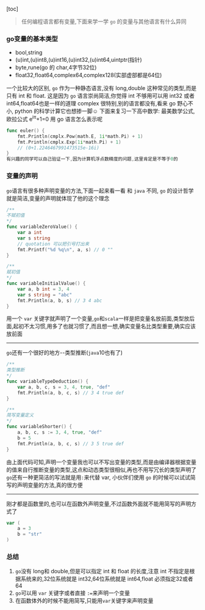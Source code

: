 [toc]

> 任何编程语言都有变量,下面来学一学 `go` 的变量与其他语言有什么异同

### go变量的基本类型

- bool,string
- (u)int,(u)int8,(u)int16,(u)int32,(u)int64,uintptr(指针)
- byte,rune(go 的 char,4字节32位)
- float32,float64,complex64,complex128(实部虚部都是64位)

一个比较大的区别, `go` 作为一种静态语言,没有 long,double 这种常见的类型,而是只有 int 和 float.
这是因为 `go` 语言崇尚简洁,你觉得 int 不够用可以用 int32 或者 int64,float64也是一样的道理
complex 很特别,别的语言都没有,看来 go 野心不小, python 的科学计算它也想掺一脚☺
下面来复习一下高中数学:
最美数学公式,欧拉公式
e<sup>iπ</sup>+1=0
用 go 语言怎么表示呢
```go
func euler() {
	fmt.Println(cmplx.Pow(math.E, 1i*math.Pi) + 1)
	fmt.Println(cmplx.Exp(1i*math.Pi) + 1)
	// (0+1.2246467991473515e-16i)
}
有兴趣的同学可以自己验证一下,因为计算机浮点数精度的问题,这里肯定是不等于0的
```
### 变量的声明
`go`语言有很多种声明变量的方法,下面一起来看一看
和 `java` 不同, `go` 的设计哲学就是简洁,变量的声明就体现了他的这个理念
```go
/**
不赋初值
*/
func variableZeroValue() {
	var a int
	var s string
	// quotation 可以把引号打出来
	fmt.Printf("%d %q\n", a, s) // 0 ""
}

/**
赋初值
*/
func variableInitialValue() {
	var a, b int = 3, 4
	var s string = "abc"
	fmt.Println(a, b, s) // 3 4 abc
}
```
用一个 `var` 关键字就声明了一个变量,`go`和`scala`一样是把变量名放前面,类型放后面,起初不太习惯,用多了也就习惯了,而且想一想,确实变量名比类型重要,确实应该放前面

---------
`go`还有一个很好的地方--类型推断(`java`10也有了)
```go
/**
类型推断
*/
func variableTypeDeduction() {
	var a, b, c, s = 3, 4, true, "def"
	fmt.Println(a, b, c, s) // 3 4 true def
}

/**
简写变量定义
*/
func variableShorter() {
	a, b, c, s := 3, 4, true, "def"
	b = 5
	fmt.Println(a, b, c, s) // 3 5 true def
}
```
由上面代码可知,声明一个变量我也可以不写出变量的类型,而是由编译器根据变量的值来自行推断变量的类型,这点和动态类型很相似,再也不用写冗长的类型声明了
`go`还有一种更简洁的写法就是用`:`来代替 var, 小伙伴们使用 `go` 的时候可以试试简写的声明变量的方法,真的很方便

----
刚才都是函数里的,也可以在函数外声明变量,不过函数外面就不能用简写的声明方式了
```go
var (
	a = 3
	b = "str"
)
```
### 总结
1. `go`没有 long和 double,但是可以指定 int 和 float 的长度,注意 int 不指定是根据系统来的,32位系统就是 int32,64位系统就是 int64,float 必须指定32或者64
2. `go`可以用 `var` 关键字或者直接 `:=`来声明一个变量
3. 在函数体外的时候不能用简写,只能用`var`关键字来声明变量